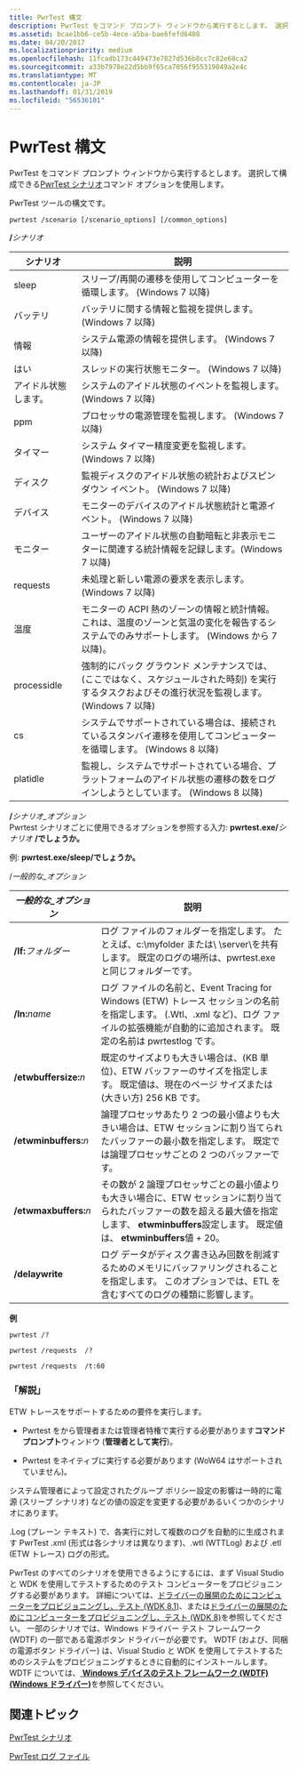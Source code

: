 ```yaml
---
title: PwrTest 構文
description: PwrTest をコマンド プロンプト ウィンドウから実行するとします。 選択し、PwrTest シナリオのコマンド オプションを使用して構成できます。
ms.assetid: bcae1bb6-ce5b-4ece-a5ba-bae6fefd6408
ms.date: 04/20/2017
ms.localizationpriority: medium
ms.openlocfilehash: 11fcadb173c449473e7827d536b8cc7c82e60ca2
ms.sourcegitcommit: a33b7978e22d5bb9f65ca7056f955319049a2e4c
ms.translationtype: MT
ms.contentlocale: ja-JP
ms.lasthandoff: 01/31/2019
ms.locfileid: "56536101"
---
```

# <a name="pwrtest-syntax"></a>PwrTest 構文


PwrTest をコマンド プロンプト ウィンドウから実行するとします。 選択して構成できる[PwrTest シナリオ](pwrtest-scenarios.md)コマンド オプションを使用します。

PwrTest ツールの構文です。

```
pwrtest /scenario [/scenario_options] [/common_options]
```

<span id="_scenario"></span><span id="_SCENARIO"></span>**/**<em>シナリオ</em>  

| シナリオ   | 説明                                                                                                                                                        |
|-------------|--------------------------------------------------------------------------------------------------------------------------------------------------------------------|
| sleep       | スリープ/再開の遷移を使用してコンピューターを循環します。 (Windows 7 以降)                                                                                        |
| バッテリ     | バッテリに関する情報と監視を提供します。 (Windows 7 以降)                                                                                                 |
| 情報        | システム電源の情報を提供します。 (Windows 7 以降)                                                                                                           |
| はい          | スレッドの実行状態モニター。 (Windows 7 以降)                                                                                                             |
| アイドル状態します。        | システムのアイドル状態のイベントを監視します。 (Windows 7 以降)                                                                                                                 |
| ppm         | プロセッサの電源管理を監視します。 (Windows 7 以降)                                                                                                         |
| タイマー       | システム タイマー精度変更を監視します。 (Windows 7 以降)                                                                                                    |
| ディスク        | 監視ディスクのアイドル状態の統計およびスピン ダウン イベント。 (Windows 7 以降)                                                                                          |
| デバイス      | モニターのデバイスのアイドル状態統計と電源イベント。 (Windows 7 以降)                                                                                       |
| モニター     | ユーザーのアイドル状態の自動暗転と非表示モニターに関連する統計情報を記録します。(Windows 7 以降)                                                            |
| requests    | 未処理と新しい電源の要求を表示します。 (Windows 7 以降)                                                                                                 |
| 温度     | モニターの ACPI 熱のゾーンの情報と統計情報。 これは、温度のゾーンと気温の変化を報告するシステムでのみサポートします。 (Windows から 7 以降)。 |
| processidle | 強制的にバック グラウンド メンテナンスでは、(ここではなく、スケジュールされた時刻) を実行するタスクおよびその進行状況を監視します。 (Windows 7 以降)                        |
| cs          | システムでサポートされている場合は、接続されているスタンバイ遷移を使用してコンピューターを循環します。 (Windows 8 以降)                                               |
| platidle    | 監視し、システムでサポートされている場合、プラットフォームのアイドル状態の遷移の数をログインしようとしています。 (Windows 8 以降)                                            |
 

 


<span id="_scenario_options"></span><span id="_SCENARIO_OPTIONS"></span>**/**<em>シナリオ\_オプション</em>  
Pwrtest シナリオごとに使用できるオプションを参照する入力: **pwrtest.exe/**<em>シナリオ</em> **/でしょうか。**

例: **pwrtest.exe/sleep/でしょうか。**

<span id="_common_options"></span><span id="_COMMON_OPTIONS"></span>/*一般的な\_オプション*  

|       *一般的な\_オプション*       |                                                                                                                説明                                                                                                                 |
|-------------------------------|--------------------------------------------------------------------------------------------------------------------------------------------------------------------------------------------------------------------------------------------|
|    **/lf:**<em>フォルダー</em>    |                                            ログ ファイルのフォルダーを指定します。 たとえば、c:\\myfolder または\\ \\server\\を共有します。 既定のログの場所は、pwrtest.exe と同じフォルダーです。                                             |
|     **/ln:**<em>name</em>     |                ログ ファイルの名前と、Event Tracing for Windows (ETW) トレース セッションの名前を指定します。 (.Wtl、.xml など)、ログ ファイルの拡張機能が自動的に追加されます。 既定の名前は pwrtestlog です。                |
| **/etwbuffersize:**<em>n</em> |                                                  既定のサイズよりも大きい場合は、(KB 単位)、ETW バッファーのサイズを指定します。 既定値は、現在のページ サイズまたは (大きい方) 256 KB です。                                                  |
| **/etwminbuffers:**<em>n</em> |                                論理プロセッサあたり 2 つの最小値よりも大きい場合は、ETW セッションに割り当てられたバッファーの最小数を指定します。 既定では論理プロセッサごとの 2 つのバッファーです。                                |
| **/etwmaxbuffers:**<em>n</em> | その数が 2 論理プロセッサごとの最小値よりも大きい場合に、ETW セッションに割り当てられたバッファーの数を超える最大値を指定します、 **etwminbuffers**設定します。 既定値は、 **etwminbuffers**値 + 20。 |
|        **/delaywrite**        |                                                           ログ データがディスク書き込み回数を削減するためのメモリにバッファリングされることを指定します。 このオプションでは、ETL を含むすべてのログの種類に影響します。                                                            |

**例**

```
pwrtest /?  
```

```
pwrtest /requests  /?
```

```
pwrtest /requests  /t:60
```

### <a name="span-idremarksspanspan-idremarksspanspan-idremarksspanremarks"></a><span id="Remarks"></span><span id="remarks"></span><span id="REMARKS"></span>「解説」

ETW トレースをサポートするための要件を実行します。

-   Pwrtest をから管理者または管理者特権で実行する必要があります**コマンド プロンプト**ウィンドウ (**管理者として実行**)。

-   Pwrtest をネイティブに実行する必要があります (WoW64 はサポートされていません)。

システム管理者によって設定されたグループ ポリシー設定の影響は一時的に電源 (スリープ シナリオ) などの値の設定を変更する必要があるいくつかのシナリオにあります。

.Log (プレーン テキスト) で、各実行に対して複数のログを自動的に生成されます PwrTest .xml (形式は各シナリオは異なります)、.wtl (WTTLog) および .etl (ETW トレース) ログの形式。

PwrTest のすべてのシナリオを使用できるようにするには、まず Visual Studio と WDK を使用してテストするためのテスト コンピューターをプロビジョニングする必要があります。 詳細については、[ドライバーの展開のためにコンピューターをプロビジョニングし、テスト (WDK 8.1)](https://msdn.microsoft.com/library/windows/hardware/dn745909)、または[ドライバーの展開のためにコンピューターをプロビジョニングし、テスト (WDK 8)](https://msdn.microsoft.com/library/windows/hardware/hh698272)を参照してください。 一部のシナリオでは、Windows ドライバー テスト フレームワーク (WDTF) の一部である電源ボタン ドライバーが必要です。 WDTF (および、同梱の電源ボタン ドライバー) は、Visual Studio と WDK を使用してテストするためのシステムをプロビジョニングするときに自動的にインストールします。 WDTF については、[ **Windows デバイスのテスト フレームワーク (WDTF) (Windows ドライバー)**](https://msdn.microsoft.com/library/windows/hardware/ff539547)を参照してください。

## <a name="span-idrelatedtopicsspanrelated-topics"></a><span id="related_topics"></span>関連トピック


[PwrTest シナリオ](pwrtest-scenarios.md)

[PwrTest ログ ファイル](pwrtest-log-file.md)

 

 






